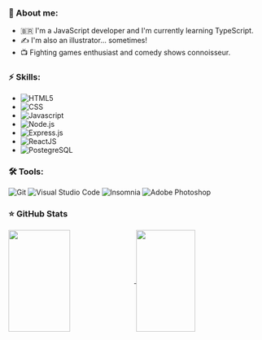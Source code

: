 <!-- ![](https://komarev.com/ghpvc/?username=jfsax&color=pink&style=flat) -->
<!-- ![header](https://capsule-render.vercel.app/api?type=slice&reversal=true&color=timeGradient&desc=Hello%World!) -->
<h3>📖 About me:</h3>
<ul>
  <li>🇧🇷 I'm a JavaScript developer and I'm currently learning TypeScript. <br/></li>
  <li>✍️ I'm also an illustrator... sometimes! <br/></li>
  <li>📺 Fighting games enthusiast and comedy shows connoisseur.</li>
</ul>

<h3>⚡ Skills:</h3>
<p>
  <ul>
    <li><img alt="HTML5" src="https://img.shields.io/badge/HTML5-E34F26?style=for-the-badge&logo=html5&logoColor=white" /></li>
    <li><img alt="CSS" src="https://img.shields.io/badge/CSS3-1572B6?style=for-the-badge&logo=css3&logoColor=white" /></li>
    <li><img alt="Javascript" src="https://img.shields.io/badge/JavaScript-323330?style=for-the-badge&logo=javascript&logoColor=F7DF1E" /></li>
    <li><img alt="Node.js" src="https://img.shields.io/badge/Node.js-339933?style=for-the-badge&logo=nodedotjs&logoColor=white" /></li>
    <li><img alt="Express.js" src="https://img.shields.io/badge/Express.js-000000?style=for-the-badge&logo=express&logoColor=white" /></li>
    <li><img alt="ReactJS" src="https://img.shields.io/badge/React-20232A?style=for-the-badge&logo=react&logoColor=61DAFB" /></li>
    <li><img alt="PostegreSQL" src="https://img.shields.io/badge/PostgreSQL-316192?style=for-the-badge&logo=postgresql&logoColor=white" /></li>
  </ul>
</p>

<h3>🛠️ Tools:</h3>
<p>
  <img alt="Git" src="https://img.shields.io/badge/Git-F05032?style=for-the-badge&logo=git&logoColor=white" />
  <img alt="Visual Studio Code" src="https://img.shields.io/badge/Visual_Studio_Code-0078D4?style=for-the-badge&logo=visual%20studio%20code&logoColor=white" />
  <img alt="Insomnia" src="https://img.shields.io/badge/Insomnia-5849be?style=for-the-badge&logo=Insomnia&logoColor=white" />
  <img alt="Adobe Photoshop" src="https://img.shields.io/badge/Adobe-Photoshop-31A8FF?style=for-the-badge&logo=Adobe-Photoshop&labelColor=0a446b&logoWidth=15" />
</p>

<h3>⭐ GitHub Stats</h3>
<a href="https://github.com/jfsax">
  <img align="center" height="200" width="49%" src="https://github-readme-stats.vercel.app/api?username=jfsax&count_private=true&show_icons=true&theme=dracula&include_all_commits" />
</a>
<a href="https://github.com/jfsax">
  <img align="center" height="200" width="48%" src="https://github-readme-stats.vercel.app/api/top-langs/?username=jfsax&layout=compact&theme=dracula" />
</a>

<!--
**jfsax/jfsax** is a ✨ _special_ ✨ repository because its `README.md` (this file) appears on your GitHub profile.

Here are some ideas to get you started:

- 🔭 I’m currently working on ...
- 🌱 I’m currently learning ...
- 👯 I’m looking to collaborate on ...
- 🤔 I’m looking for help with ...
- 💬 Ask me about ...
- 📫 How to reach me: ...
-->
